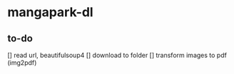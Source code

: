 # mangapark-dl

## to-do
[] read url, beautifulsoup4
[] download to folder
[] transform images to pdf (img2pdf)